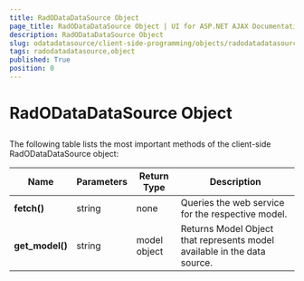```yaml
---
title: RadODataDataSource Object
page_title: RadODataDataSource Object | UI for ASP.NET AJAX Documentation
description: RadODataDataSource Object
slug: odatadatasource/client-side-programming/objects/radodatadatasource-object
tags: radodatadatasource,object
published: True
position: 0
---
```


# RadODataDataSource Object



## 

The following table lists the most important methods of the client-side RadODataDataSource object:


|  **Name**  |  **Parameters**  |  **Return Type**  |  **Description**  |
| ------ | ------ | ------ | ------ |
| **fetch()** |string|none|Queries the web service for the respective model.|
| **get_model()** |string|model object|Returns Model Object that represents model available in the data source.|

